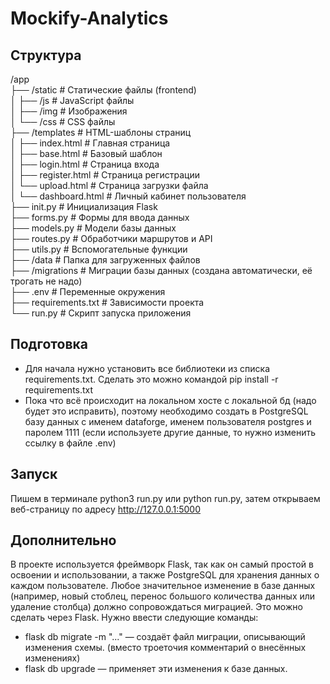 # Mockify-Analytics

## Структура
/app<br />
├── /static                # Статические файлы (frontend)<br />
│   ├── /js                # JavaScript файлы<br />
│   ├── /img               # Изображения<br />
│   └── /css               # CSS файлы<br />
├── /templates             # HTML-шаблоны страниц<br />
│   ├── index.html         # Главная страница<br />
│   ├── base.html          # Базовый шаблон<br />
│   ├── login.html         # Страница входа<br />
│   ├── register.html      # Страница регистрации<br />
│   └── upload.html        # Страница загрузки файла<br />
│   └── dashboard.html     # Личный кабинет пользователя<br />
├── init.py                # Инициализация Flask<br />
├── forms.py               # Формы для ввода данных<br />
├── models.py              # Модели базы данных<br />
├── routes.py              # Обработчики маршрутов и API<br />
├── utils.py               # Вспомогательные функции<br />
├── /data                  # Папка для загруженных файлов<br />
├── /migrations            # Миграции базы данных (создана автоматически, её трогать не надо)<br />
├── .env                   # Переменные окружения<br />
├── requirements.txt      # Зависимости проекта<br />
└── run.py                # Скрипт запуска приложения<br />

## Подготовка
 - Для начала нужно установить все библиотеки из списка requirements.txt. Сделать это можно командой pip install -r requirements.txt 
 - Пока что всё происходит на локальном хосте c локальной бд (надо будет это исправить), поэтому необходимо создать в PostgreSQL базу данных с именем dataforge, именем пользователя postgres и паролем 1111 (если используете другие данные, то нужно изменить ссылку в файле .env)

## Запуск
 Пишем в терминале python3 run.py или python run.py, затем открываем веб-страницу по адресу http://127.0.0.1:5000

## Дополнительно
 В проекте используется фреймворк Flask, так как он самый простой в освоении и использовании, а также PostgreSQL для хранения данных о каждом пользователе.
 Любое значительное изменение в базе данных (например, новый стоблец, перенос большого количества данных или удаление столбца) должно сопровождаться миграцией. Это можно сделать через Flask. Нужно ввести следующие команды:
 - flask db migrate -m "..." — создаёт файл миграции, описывающий изменения схемы. (вместо троеточия комментарий о внесённых изменениях)
 - flask db upgrade — применяет эти изменения к базе данных.
